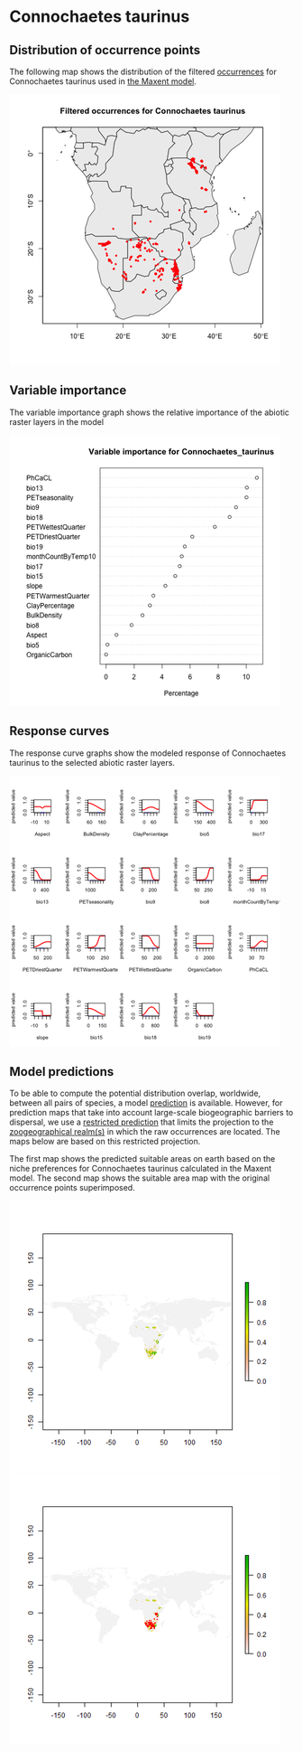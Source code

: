 # Connochaetes taurinus 

## Distribution of occurrence points 

The following map shows the distribution of the filtered 
[occurrences](../../data/filtered/Connochaetes_taurinus.csv) for Connochaetes taurinus 
used in [the Maxent model](valid_maxent_model.rda). 

![](occurrences.png)
    
## Variable importance 

The variable importance graph shows the relative importance of the abiotic 
raster layers in the model

![](valid_maxent_variable_importance.png)
    
## Response curves

The response curve graphs show the modeled response of Connochaetes taurinus to the 
selected abiotic raster layers. 

![](valid_maxent_response_curve.png)
    
## Model predictions

To be able to compute the potential distribution overlap, worldwide, between
all pairs of species, a model [prediction](valid_maxent_prediction.Rda) is
available. However, for prediction maps that take into account large-scale 
biogeographic barriers to dispersal, we use a 
[restricted prediction](valid_maxent_prediction_restricted.rda) that limits 
the projection to the 
[zoogeographical realm(s)](../../data/GIS/Realms/newRealms.shp) in which the
raw occurrences are located. The maps below are based on this restricted
projection.

The first map shows the predicted suitable areas on earth based on the niche 
preferences for Connochaetes taurinus calculated in the Maxent model. The second map 
shows the suitable area map with the original occurrence points superimposed.

![](prediction_map.png)
![](prediction_occurence_map.png)
    

